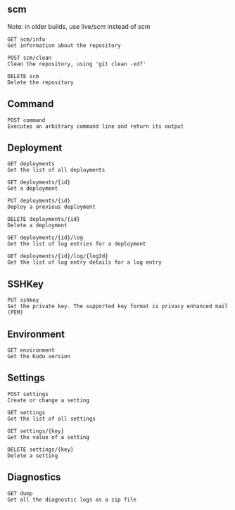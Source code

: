 ## scm

Note: in older builds, use live/scm instead of scm

    GET scm/info
    Get information about the repository
    
    POST scm/clean	
    Clean the repository, using 'git clean -xdf'
    
    DELETE scm	
    Delete the repository
    	
## Command

    POST command	
    Executes an arbitrary command line and return its output
    	
## Deployment

    GET deployments	
    Get the list of all deployments
    
    GET deployments/{id}	
    Get a deployment
    
    PUT deployments/{id}	
    Deploy a previous deployment
    
    DELETE deployments/{id}	
    Delete a deployment
    
    GET deployments/{id}/log	
    Get the list of log entries for a deployment
    
    GET deployments/{id}/log/{logId}	
    Get the list of log entry details for a log entry
    	
## SSHKey

    PUT sshkey	
    Set the private key. The supported key format is privacy enhanced mail (PEM)
    	
## Environment

    GET environment	
    Get the Kudu version
    	
## Settings

    POST settings	
    Create or change a setting
    
    GET settings	
    Get the list of all settings
    
    GET settings/{key}	
    Get the value of a setting
    
    DELETE settings/{key}	
    Delete a setting
    	
## Diagnostics

    GET dump	
    Get all the diagnostic logs as a zip file
    